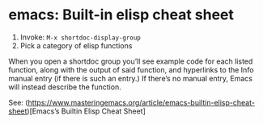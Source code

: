 # emacs: Built-in elisp cheat sheet

1. Invoke: `M-x shortdoc-display-group`
2. Pick a category of elisp functions

When you open a shortdoc group you’ll see example
code for each listed function, along with the
output of said function, and hyperlinks to the
Info manual entry (if there is such an entry.)
If there’s no manual entry, Emacs will instead
describe the function.

See: (https://www.masteringemacs.org/article/emacs-builtin-elisp-cheat-sheet)[Emacs’s Builtin Elisp Cheat Sheet]

